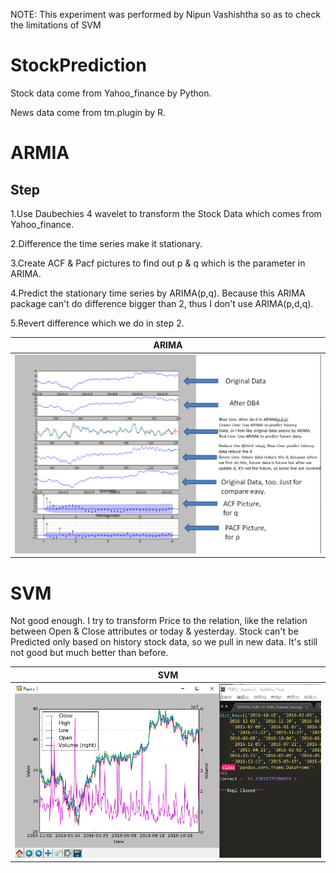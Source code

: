 NOTE: This experiment was performed by Nipun Vashishtha so as to check the limitations of SVM

StockPrediction
=========
Stock data come from Yahoo_finance by Python.

News data come from tm.plugin by R.

ARMIA
===
Step
---
1.Use Daubechies 4 wavelet to transform the Stock Data which comes from Yahoo_finance.

2.Difference the time series make it stationary.

3.Create ACF & Pacf pictures to find out p & q which is the parameter in ARIMA.

4.Predict the stationary time series by ARIMA(p,q). Because this ARIMA package can't do difference bigger than 2, thus I don't use ARIMA(p,d,q).

5.Revert difference which we do in step 2.

|               ARIMA                |
|:----------------------------------:|
| ![Conclusion](pic/ARIMA_EX.png)    |

SVM
===
Not good enough. I try to transform Price to the relation, like the relation between Open & Close attributes or today & yesterday.
Stock can't be Predicted only based on history stock data, so we pull in new data. It's still not good but much better than before.

|               SVM                  |
|:----------------------------------:|
| ![Conclusion](pic/SVM_V2.0.png)    |
